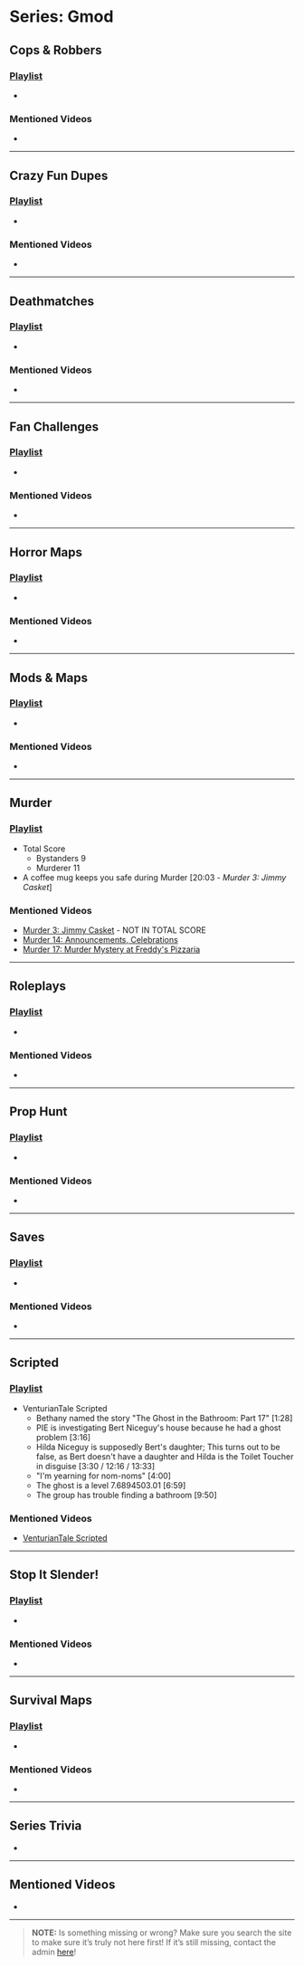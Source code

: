 # Series: Gmod


## **Cops & Robbers**  
### [Playlist](https://www.youtube.com/playlist?list=PLwljWXtmIKiTfblhqDNcSubJ3Bg5TvouG)
- 

### Mentioned Videos
- []()

----

## **Crazy Fun Dupes**  
### [Playlist](https://www.youtube.com/playlist?list=PLwljWXtmIKiTQxaqHpA0otEYKKjqEQO3D)
- 

### Mentioned Videos
- []()

----

## **Deathmatches**  
### [Playlist](https://www.youtube.com/playlist?list=PLwljWXtmIKiQyS4TDesAXnlwaRjMDqIM0)
- 

### Mentioned Videos
- []()

----

## **Fan Challenges**  
### [Playlist](https://www.youtube.com/playlist?list=PLwljWXtmIKiR_uZuIR8xD0b_AIMV59aCV)
- 

### Mentioned Videos
- []()

----

## **Horror Maps**  
### [Playlist](https://www.youtube.com/playlist?list=PLwljWXtmIKiSvAdfVX_gX1LQSkMybEUHB)
- 

### Mentioned Videos
- []()

----

## **Mods & Maps**  
### [Playlist](https://www.youtube.com/playlist?list=PLwljWXtmIKiTD_kjV4TxxREJYnqZ1NMOq)
- 

### Mentioned Videos
- []()

----

## **Murder**  
### [Playlist](https://www.youtube.com/playlist?list=PLwljWXtmIKiSuLDit5I43PSnjAkQUi4cf)
- Total Score
  - Bystanders 9
  - Murderer 11
- A coffee mug keeps you safe during Murder [20:03 - *Murder 3: Jimmy Casket*]

### Mentioned Videos
- [Murder 3: Jimmy Casket](https://youtu.be/ijGTXelXjx4) - NOT IN TOTAL SCORE
- [Murder 14: Announcements, Celebrations](https://youtu.be/Tmn4m60nE5g)
- [Murder 17: Murder Mystery at Freddy's Pizzaria](https://youtu.be/e2Eo0UxQviQ)

----

## **Roleplays**  
### [Playlist](https://www.youtube.com/playlist?list=PLwljWXtmIKiRGpPwlWY9M-6FiN2dUrJP0)
- 

### Mentioned Videos
- []()

----

## **Prop Hunt**  
### [Playlist](https://www.youtube.com/playlist?list=PLwljWXtmIKiRgYZKOhNdA2YuXGB4Crikj)
- 

### Mentioned Videos
- []()

----

## **Saves**  
### [Playlist](https://www.youtube.com/playlist?list=PLwljWXtmIKiTQqAZt0CfbR7xm-XUEvZP2)
- 

### Mentioned Videos
- []()

----

## **Scripted**  
### [Playlist](https://www.youtube.com/playlist?list=PLwljWXtmIKiS_Xjd8XcOK8rUhzv6VlhAI)
- VenturianTale Scripted
  - Bethany named the story "The Ghost in the Bathroom: Part 17" \[1:28]
  - PIE is investigating Bert Niceguy's house because he had a ghost problem \[3:16]
  - Hilda Niceguy is supposedly Bert's daughter; This turns out to be false, as Bert doesn't have a daughter and Hilda is the Toilet Toucher in disguise \[3:30 / 12:16 / 13:33]
  - "I'm yearning for nom-noms" \[4:00]
  - The ghost is a level 7.6894503.01 \[6:59]
  - The group has trouble finding a bathroom \[9:50]

### Mentioned Videos
- [VenturianTale Scripted](https://youtu.be/iD4Mw3rx4wc)

----

## **Stop It Slender!**  
### [Playlist](https://www.youtube.com/playlist?list=PLwljWXtmIKiSu4vfBodQbed5STEVuxCQS)
- 

### Mentioned Videos
- []()

----

## **Survival Maps**  
### [Playlist](https://www.youtube.com/playlist?list=PLwljWXtmIKiTyGnpUAZa8ibv8XQZCloSH)
- 

### Mentioned Videos
- []()

----

## Series Trivia
- 

----

## Mentioned Videos
- []()
 
----
 
> **NOTE:** Is something missing or wrong? Make sure you search the site to make sure it’s truly not here first! If it’s still missing, contact the admin [here](../chapter_2.html)!